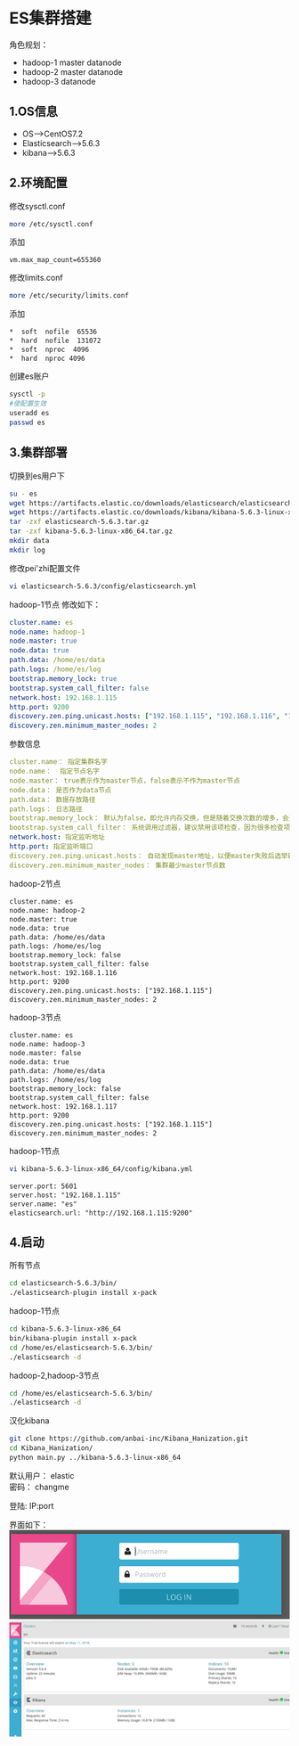 ES集群搭建  
===  
角色规划： 
* hadoop-1  master datanode  
* hadoop-2  master datanode  
* hadoop-3  datanode  

1.OS信息  
---  
* OS-->CentOS7.2
* Elasticsearch-->5.6.3
* kibana-->5.6.3  

2.环境配置  
---  
修改sysctl.conf  
```bash
more /etc/sysctl.conf
```
添加  
```vim
vm.max_map_count=655360
```
修改limits.conf  
```bash
more /etc/security/limits.conf
```
添加  
```vim
*  soft  nofile  65536
*  hard  nofile  131072
*  soft  nproc  4096
*  hard  nproc 4096
```
创建es账户  
```bash
sysctl -p
#使配置生效
useradd es
passwd es
```



3.集群部署  
---  
切换到es用户下  
```bash
su - es
wget https://artifacts.elastic.co/downloads/elasticsearch/elasticsearch-5.6.3.tar.gz
wget https://artifacts.elastic.co/downloads/kibana/kibana-5.6.3-linux-x86_64.tar.gz
tar -zxf elasticsearch-5.6.3.tar.gz
tar -zxf kibana-5.6.3-linux-x86_64.tar.gz
mkdir data
mkdir log
```
修改pei'zhi配置文件   
```bash
vi elasticsearch-5.6.3/config/elasticsearch.yml
```
hadoop-1节点
修改如下：  
```yml
cluster.name: es
node.name: hadoop-1
node.master: true
node.data: true
path.data: /home/es/data
path.logs: /home/es/log
bootstrap.memory_lock: true
bootstrap.system_call_filter: false
network.host: 192.168.1.115
http.port: 9200
discovery.zen.ping.unicast.hosts: ["192.168.1.115", "192.168.1.116", "192.168.1.117"]
discovery.zen.minimum_master_nodes: 2
```
参数信息  
```yml
cluster.name： 指定集群名字  
node.name：  指定节点名字  
node.master： true表示作为master节点，false表示不作为master节点  
node.data： 是否作为data节点  
path.data： 数据存放路径  
path.logs： 日志路径  
bootstrap.memory_lock： 默认为false，即允许内存交换，但是随着交换次数的增多，会造成进程过慢  
bootstrap.system_call_filter： 系统调用过滤器，建议禁用该项检查，因为很多检查项需要Linux 3.5以上的内核  
network.host: 指定监听地址  
http.port: 指定监听端口  
discovery.zen.ping.unicast.hosts： 自动发现master地址，以便master失败后选举新的master  
discovery.zen.minimum_master_nodes： 集群最少master节点数  
```
hadoop-2节点  
```vim
cluster.name: es
node.name: hadoop-2
node.master: true
node.data: true
path.data: /home/es/data
path.logs: /home/es/log
bootstrap.memory_lock: false
bootstrap.system_call_filter: false
network.host: 192.168.1.116
http.port: 9200
discovery.zen.ping.unicast.hosts: ["192.168.1.115"]
discovery.zen.minimum_master_nodes: 2
```
hadoop-3节点  
```vim
cluster.name: es
node.name: hadoop-3
node.master: false
node.data: true
path.data: /home/es/data
path.logs: /home/es/log
bootstrap.memory_lock: false
bootstrap.system_call_filter: false
network.host: 192.168.1.117
http.port: 9200
discovery.zen.ping.unicast.hosts: ["192.168.1.115"]
discovery.zen.minimum_master_nodes: 2
```
hadoop-1节点   
```bash
vi kibana-5.6.3-linux-x86_64/config/kibana.yml
```
```vim
server.port: 5601
server.host: "192.168.1.115"
server.name: "es"
elasticsearch.url: "http://192.168.1.115:9200"
```  
4.启动  
---  

所有节点  
```bash
cd elasticsearch-5.6.3/bin/
./elasticsearch-plugin install x-pack
```
hadoop-1节点  
```bash
cd kibana-5.6.3-linux-x86_64
bin/kibana-plugin install x-pack
cd /home/es/elasticsearch-5.6.3/bin/
./elasticsearch -d
```
hadoop-2,hadoop-3节点  
```bash
cd /home/es/elasticsearch-5.6.3/bin/
./elasticsearch -d
```
汉化kibana   
```bash
git clone https://github.com/anbai-inc/Kibana_Hanization.git
cd Kibana_Hanization/
python main.py ../kibana-5.6.3-linux-x86_64
```
默认用户： elastic  
密码： changme  

登陆: IP:port   

界面如下：  
![img01](img/es01.png)
![img02](img/es02.png)
